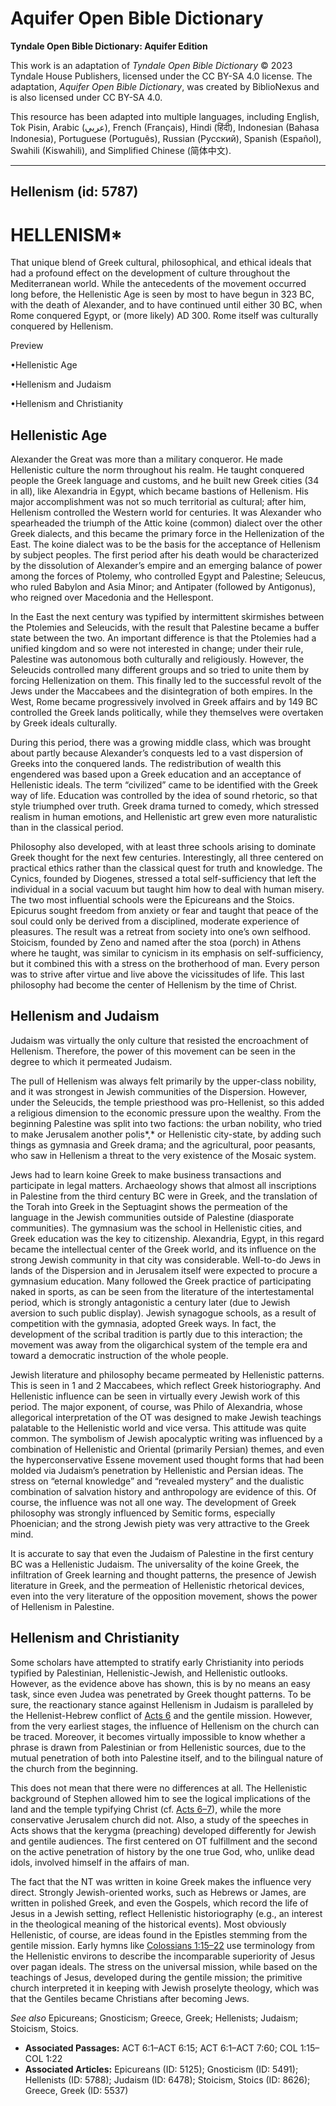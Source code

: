 # Aquifer Open Bible Dictionary

**Tyndale Open Bible Dictionary: Aquifer Edition**

This work is an adaptation of *Tyndale Open Bible Dictionary* © 2023 Tyndale House Publishers, licensed under the CC BY\-SA 4\.0 license. The adaptation, *Aquifer Open Bible Dictionary*, was created by BiblioNexus and is also licensed under CC BY\-SA 4\.0\.

This resource has been adapted into multiple languages, including English, Tok Pisin, Arabic (عربي), French (Français), Hindi (हिंदी), Indonesian (Bahasa Indonesia), Portuguese (Português), Russian (Русский), Spanish (Español), Swahili (Kiswahili), and Simplified Chinese (简体中文).



--------------------------------

## Hellenism (id: 5787)

HELLENISM\*
===========

That unique blend of Greek cultural, philosophical, and ethical ideals that had a profound effect on the development of culture throughout the Mediterranean world. While the antecedents of the movement occurred long before, the Hellenistic Age is seen by most to have begun in 323 BC, with the death of Alexander, and to have continued until either 30 BC, when Rome conquered Egypt, or (more likely) AD 300\. Rome itself was culturally conquered by Hellenism.

Preview

•Hellenistic Age

•Hellenism and Judaism

•Hellenism and Christianity

Hellenistic Age
---------------

Alexander the Great was more than a military conqueror. He made Hellenistic culture the norm throughout his realm. He taught conquered people the Greek language and customs, and he built new Greek cities (34 in all), like Alexandria in Egypt, which became bastions of Hellenism. His major accomplishment was not so much territorial as cultural; after him, Hellenism controlled the Western world for centuries. It was Alexander who spearheaded the triumph of the Attic koine (common) dialect over the other Greek dialects, and this became the primary force in the Hellenization of the East. The koine dialect was to be the basis for the acceptance of Hellenism by subject peoples. The first period after his death would be characterized by the dissolution of Alexander’s empire and an emerging balance of power among the forces of Ptolemy, who controlled Egypt and Palestine; Seleucus, who ruled Babylon and Asia Minor; and Antipater (followed by Antigonus), who reigned over Macedonia and the Hellespont.

In the East the next century was typified by intermittent skirmishes between the Ptolemies and Seleucids, with the result that Palestine became a buffer state between the two. An important difference is that the Ptolemies had a unified kingdom and so were not interested in change; under their rule, Palestine was autonomous both culturally and religiously. However, the Seleucids controlled many different groups and so tried to unite them by forcing Hellenization on them. This finally led to the successful revolt of the Jews under the Maccabees and the disintegration of both empires. In the West, Rome became progressively involved in Greek affairs and by 149 BC controlled the Greek lands politically, while they themselves were overtaken by Greek ideals culturally.

During this period, there was a growing middle class, which was brought about partly because Alexander’s conquests led to a vast dispersion of Greeks into the conquered lands. The redistribution of wealth this engendered was based upon a Greek education and an acceptance of Hellenistic ideals. The term “civilized” came to be identified with the Greek way of life. Education was controlled by the idea of sound rhetoric, so that style triumphed over truth. Greek drama turned to comedy, which stressed realism in human emotions, and Hellenistic art grew even more naturalistic than in the classical period.

Philosophy also developed, with at least three schools arising to dominate Greek thought for the next few centuries. Interestingly, all three centered on practical ethics rather than the classical quest for truth and knowledge. The Cynics, founded by Diogenes, stressed a total self\-sufficiency that left the individual in a social vacuum but taught him how to deal with human misery. The two most influential schools were the Epicureans and the Stoics. Epicurus sought freedom from anxiety or fear and taught that peace of the soul could only be derived from a disciplined, moderate experience of pleasures. The result was a retreat from society into one’s own selfhood. Stoicism, founded by Zeno and named after the stoa (porch) in Athens where he taught, was similar to cynicism in its emphasis on self\-sufficiency, but it combined this with a stress on the brotherhood of man. Every person was to strive after virtue and live above the vicissitudes of life. This last philosophy had become the center of Hellenism by the time of Christ.

Hellenism and Judaism
---------------------

Judaism was virtually the only culture that resisted the encroachment of Hellenism. Therefore, the power of this movement can be seen in the degree to which it permeated Judaism.

The pull of Hellenism was always felt primarily by the upper\-class nobility, and it was strongest in Jewish communities of the Dispersion. However, under the Seleucids, the temple priesthood was pro\-Hellenist, so this added a religious dimension to the economic pressure upon the wealthy. From the beginning Palestine was split into two factions: the urban nobility, who tried to make Jerusalem another polis*,* or Hellenistic city\-state, by adding such things as gymnasia and Greek drama; and the agricultural, poor peasants, who saw in Hellenism a threat to the very existence of the Mosaic system.

Jews had to learn koine Greek to make business transactions and participate in legal matters. Archaeology shows that almost all inscriptions in Palestine from the third century BC were in Greek, and the translation of the Torah into Greek in the Septuagint shows the permeation of the language in the Jewish communities outside of Palestine (diasporate communities). The gymnasium was the school in Hellenistic cities, and Greek education was the key to citizenship. Alexandria, Egypt, in this regard became the intellectual center of the Greek world, and its influence on the strong Jewish community in that city was considerable. Well\-to\-do Jews in lands of the Dispersion and in Jerusalem itself were expected to procure a gymnasium education. Many followed the Greek practice of participating naked in sports, as can be seen from the literature of the intertestamental period, which is strongly antagonistic a century later (due to Jewish aversion to such public display). Jewish synagogue schools, as a result of competition with the gymnasia, adopted Greek ways. In fact, the development of the scribal tradition is partly due to this interaction; the movement was away from the oligarchical system of the temple era and toward a democratic instruction of the whole people.

Jewish literature and philosophy became permeated by Hellenistic patterns. This is seen in 1 and 2 Maccabees, which reflect Greek historiography. And Hellenistic influence can be seen in virtually every Jewish work of this period. The major exponent, of course, was Philo of Alexandria, whose allegorical interpretation of the OT was designed to make Jewish teachings palatable to the Hellenistic world and vice versa. This attitude was quite common. The symbolism of Jewish apocalyptic writing was influenced by a combination of Hellenistic and Oriental (primarily Persian) themes, and even the hyperconservative Essene movement used thought forms that had been molded via Judaism’s penetration by Hellenistic and Persian ideas. The stress on “eternal knowledge” and “revealed mystery” and the dualistic combination of salvation history and anthropology are evidence of this. Of course, the influence was not all one way. The development of Greek philosophy was strongly influenced by Semitic forms, especially Phoenician; and the strong Jewish piety was very attractive to the Greek mind.

It is accurate to say that even the Judaism of Palestine in the first century BC was a Hellenistic Judaism. The universality of the koine Greek, the infiltration of Greek learning and thought patterns, the presence of Jewish literature in Greek, and the permeation of Hellenistic rhetorical devices, even into the very literature of the opposition movement, shows the power of Hellenism in Palestine.

Hellenism and Christianity
--------------------------

Some scholars have attempted to stratify early Christianity into periods typified by Palestinian, Hellenistic\-Jewish, and Hellenistic outlooks. However, as the evidence above has shown, this is by no means an easy task, since even Judea was penetrated by Greek thought patterns. To be sure, the reactionary stance against Hellenism in Judaism is paralleled by the Hellenist\-Hebrew conflict of [Acts 6](https://ref.ly/Acts6:1-Acts6:15) and the gentile mission. However, from the very earliest stages, the influence of Hellenism on the church can be traced. Moreover, it becomes virtually impossible to know whether a phrase is drawn from Palestinian or from Hellenistic sources, due to the mutual penetration of both into Palestine itself, and to the bilingual nature of the church from the beginning.

This does not mean that there were no differences at all. The Hellenistic background of Stephen allowed him to see the logical implications of the land and the temple typifying Christ (cf. [Acts 6–7](https://ref.ly/Acts6:1-Acts7:60)), while the more conservative Jerusalem church did not. Also, a study of the speeches in Acts shows that the kerygma (preaching) developed differently for Jewish and gentile audiences. The first centered on OT fulfillment and the second on the active penetration of history by the one true God, who, unlike dead idols, involved himself in the affairs of man.

The fact that the NT was written in koine Greek makes the influence very direct. Strongly Jewish\-oriented works, such as Hebrews or James, are written in polished Greek, and even the Gospels, which record the life of Jesus in a Jewish setting, reflect Hellenistic historiography (e.g., an interest in the theological meaning of the historical events). Most obviously Hellenistic, of course, are ideas found in the Epistles stemming from the gentile mission. Early hymns like [Colossians 1:15–22](https://ref.ly/Col1:15-Col1:22) use terminology from the Hellenistic environs to describe the incomparable superiority of Jesus over pagan ideals. The stress on the universal mission, while based on the teachings of Jesus, developed during the gentile mission; the primitive church interpreted it in keeping with Jewish proselyte theology, which was that the Gentiles became Christians after becoming Jews.

*See also* Epicureans; Gnosticism; Greece, Greek; Hellenists; Judaism; Stoicism, Stoics.

* **Associated Passages:** ACT 6:1–ACT 6:15; ACT 6:1–ACT 7:60; COL 1:15–COL 1:22
* **Associated Articles:** Epicureans (ID: 5125); Gnosticism (ID: 5491); Hellenists (ID: 5788); Judaism (ID: 6478); Stoicism, Stoics (ID: 8626); Greece, Greek (ID: 5537)

